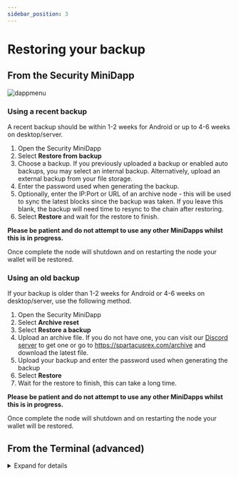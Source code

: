 ```yaml
---
sidebar_position: 3
---
```

# Restoring your backup

## From the Security MiniDapp

![dappmenu](/img/app/security.png#width10)

### Using a recent backup 

A recent backup should be within 1-2 weeks for Android or up to 4-6 weeks on desktop/server.

1. Open the Security MiniDapp
2. Select **Restore from backup**
3. Choose a backup. If you previously uploaded a backup or enabled auto backups, you may select an internal backup. Alternatively, upload an external backup from your file storage. 
4. Enter the password used when generating the backup.
5. Optionally, enter the IP:Port or URL of an archive node - this will be used to sync the latest blocks since the backup was taken. If you leave this blank, the backup will need time to resync to the chain after restoring.
6. Select **Restore** and wait for the restore to finish.

**Please be patient and do not attempt to use any other MiniDapps whilst this is in progress.**

Once complete the node will shutdown and on restarting the node your wallet will be restored.

### Using an old backup

If your backup is older than 1-2 weeks for Android or 4-6 weeks on desktop/server, use the following method.

1. Open the Security MiniDapp
2. Select **Archive reset**
3. Select **Restore a backup**
4. Upload an archive file. If you do not have one, you can visit our [Discord server](https://discord.com/invite/minima) to get one or go to https://spartacusrex.com/archive and download the latest file.
5. Upload your backup and enter the password used when generating the backup 
6. Select **Restore** 
7. Wait for the restore to finish, this can take a long time. 

**Please be patient and do not attempt to use any other MiniDapps whilst this is in progress.**

Once complete the node will shutdown and on restarting the node your wallet will be restored.

## From the Terminal (advanced)

<details>
<summary> Expand for details </summary>

There are 3 options for restoring a backup:

**restore** : For backups less than 1 month old, restore the backup and use the network to catch up to the chain.
**restoresync** : For backups older than 1 month, restore the backup and use an archive host to sync the latest blocks.
**reset** : For backups older than 1 month, restore the backup and use an archive file to resync ALL blocks from genesis.

If you locked your node before taking the backup that you are now restoring, your private keys will still be encrypted after restoring. 

If successful, you will need to restart your node for the restore to take effect.

**restore**

```
restore file: password:
```

**file:** the name of the backup to restore, e.g. mybackup.bak

**password:** (optional) the password of the backup. Can be left blank if restoring a non password protected backup.

**restoresync**

```
restoresync file: password: host:
```

**file:**
    Specify the filename or local path of the backup to restore

**password:** (optional)
    The password of the backup. Can be left blank if restoring a non password protected backup.

**host:** (optional)
    ip:port of the archive node to sync from.


**reset**

```
reset archivefile:archiveexport-jul23.gz action:restore file:backup-jul23.bak password:Longsecurepassword456
```

**archivefile:**
    Specify the the archive gzip file. Should be recently exported from an archive node.

**file:**
    Specify the filename or local path of the backup to restore

**password:** (optional)
    (optional) the password of the backup. Can be left blank if restoring a non password protected backup. 

</details>
